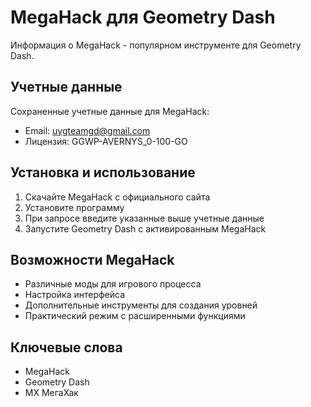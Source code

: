 # MegaHack для Geometry Dash

Информация о MegaHack - популярном инструменте для Geometry Dash.

## Учетные данные

Сохраненные учетные данные для MegaHack:

- Email: uygteamgd@gmail.com
- Лицензия: GGWP-AVERNYS_0-100-GO

## Установка и использование

1. Скачайте MegaHack с официального сайта
2. Установите программу
3. При запросе введите указанные выше учетные данные
4. Запустите Geometry Dash с активированным MegaHack

## Возможности MegaHack

- Различные моды для игрового процесса
- Настройка интерфейса
- Дополнительные инструменты для создания уровней
- Практический режим с расширенными функциями

## Ключевые слова

- MegaHack
- Geometry Dash
- MX МегаХак
